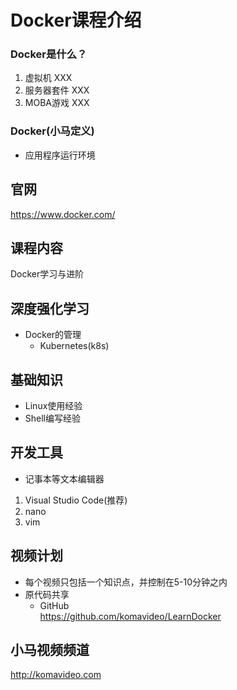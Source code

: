 Docker课程介绍
=============

### Docker是什么？

1. 虚拟机 XXX
2. 服务器套件 XXX
3. MOBA游戏 XXX

### Docker(小马定义)

+ 应用程序运行环境

## 官网

https://www.docker.com/

## 课程内容

Docker学习与进阶

## 深度强化学习

+ Docker的管理
  - Kubernetes(k8s)

## 基础知识

+ Linux使用经验
+ Shell编写经验

## 开发工具

* 记事本等文本编辑器
 1. Visual Studio Code(推荐)
 2. nano
 3. vim

## 视频计划
* 每个视频只包括一个知识点，并控制在5-10分钟之内
* 原代码共享
  - GitHub  
    https://github.com/komavideo/LearnDocker

## 小马视频频道

http://komavideo.com
